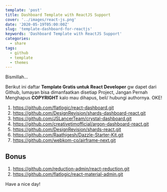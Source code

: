 ```yaml
---
template: 'post'
title: Dashboard Template with ReactJS Support
cover: '../images/react-js.png'
date: '2020-05-19T05:00:00Z'
slug: 'template-dashboard-for-reactjs'
keywords: 'Dashboard Template with ReactJS Support'
categories:
  - share
tags:
  - github
  - template
  - themes
---
```


Bismillah...

Berikut ini daftar **Template Gratis untuk React Developer** gw dapet dari Github, lumayan bisa dimanfaatkan disetiap Project, Jangan Pernah Menghapus **COPYRIGHT** kalo mau dihapus, beli/ hubungi authornya. OKE!

1. https://github.com/flatlogic/react-dashboard.git
2. https://github.com/DesignRevision/shards-dashboard-react.git
3. https://github.com/JSLancerTeam/crystal-dashboard.git
4. https://github.com/creativetimofficial/argon-dashboard-react.git
5. https://github.com/DesignRevision/shards-react.git
6. https://github.com/Raathigesh/Dazzle-Starter-Kit.git
7. https://github.com/webkom-co/airframe-next.git

## Bonus
1. https://github.com/reduction-admin/react-reduction.git
2. https://github.com/flatlogic/react-material-admin.git

Have a nice day!

